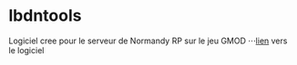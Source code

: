 # lbdntools

Logiciel cree pour le serveur de Normandy RP sur le jeu GMOD
⋅⋅⋅[lien](normandyrptools.herokuapp.com) vers le logiciel

